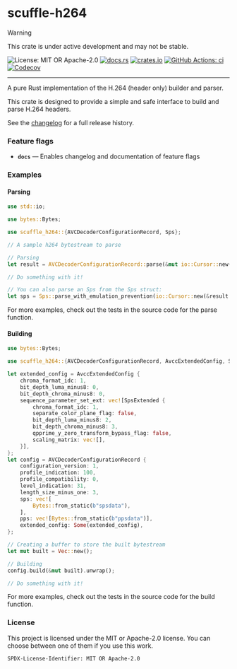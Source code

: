 <!-- cargo-sync-rdme title [[ -->
# scuffle-h264
<!-- cargo-sync-rdme ]] -->

> [!WARNING]  
> This crate is under active development and may not be stable.

<!-- cargo-sync-rdme badge [[ -->
![License: MIT OR Apache-2.0](https://img.shields.io/crates/l/scuffle-h264.svg?style=flat-square)
[![docs.rs](https://img.shields.io/docsrs/scuffle-h264.svg?logo=docs.rs&style=flat-square)](https://docs.rs/scuffle-h264)
[![crates.io](https://img.shields.io/crates/v/scuffle-h264.svg?logo=rust&style=flat-square)](https://crates.io/crates/scuffle-h264)
[![GitHub Actions: ci](https://img.shields.io/github/actions/workflow/status/scufflecloud/scuffle/ci.yaml.svg?label=ci&logo=github&style=flat-square)](https://github.com/scufflecloud/scuffle/actions/workflows/ci.yaml)
[![Codecov](https://img.shields.io/codecov/c/github/scufflecloud/scuffle.svg?label=codecov&logo=codecov&style=flat-square)](https://codecov.io/gh/scufflecloud/scuffle)
<!-- cargo-sync-rdme ]] -->

---

<!-- cargo-sync-rdme rustdoc [[ -->
A pure Rust implementation of the H.264 (header only) builder and parser.

This crate is designed to provide a simple and safe interface to build and parse H.264 headers.

See the [changelog](./CHANGELOG.md) for a full release history.

### Feature flags

* **`docs`** —  Enables changelog and documentation of feature flags

### Examples

#### Parsing

````rust
use std::io;

use bytes::Bytes;

use scuffle_h264::{AVCDecoderConfigurationRecord, Sps};

// A sample h264 bytestream to parse

// Parsing
let result = AVCDecoderConfigurationRecord::parse(&mut io::Cursor::new(bytes)).unwrap();

// Do something with it!

// You can also parse an Sps from the Sps struct:
let sps = Sps::parse_with_emulation_prevention(io::Cursor::new(&result.sps[0]));
````

For more examples, check out the tests in the source code for the parse function.

#### Building

````rust
use bytes::Bytes;

use scuffle_h264::{AVCDecoderConfigurationRecord, AvccExtendedConfig, Sps, SpsExtended};

let extended_config = AvccExtendedConfig {
    chroma_format_idc: 1,
    bit_depth_luma_minus8: 0,
    bit_depth_chroma_minus8: 0,
    sequence_parameter_set_ext: vec![SpsExtended {
        chroma_format_idc: 1,
        separate_color_plane_flag: false,
        bit_depth_luma_minus8: 2,
        bit_depth_chroma_minus8: 3,
        qpprime_y_zero_transform_bypass_flag: false,
        scaling_matrix: vec![],
    }],
};
let config = AVCDecoderConfigurationRecord {
    configuration_version: 1,
    profile_indication: 100,
    profile_compatibility: 0,
    level_indication: 31,
    length_size_minus_one: 3,
    sps: vec![
        Bytes::from_static(b"spsdata"),
    ],
    pps: vec![Bytes::from_static(b"ppsdata")],
    extended_config: Some(extended_config),
};

// Creating a buffer to store the built bytestream
let mut built = Vec::new();

// Building
config.build(&mut built).unwrap();

// Do something with it!
````

For more examples, check out the tests in the source code for the build function.

### License

This project is licensed under the MIT or Apache-2.0 license.
You can choose between one of them if you use this work.

`SPDX-License-Identifier: MIT OR Apache-2.0`
<!-- cargo-sync-rdme ]] -->
